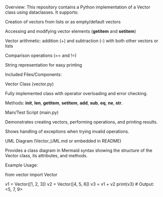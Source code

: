 Overview:
This repository contains a Python implementation of a Vector class using dataclasses. It supports:

Creation of vectors from lists or as empty/default vectors

Accessing and modifying vector elements (__getitem__ and __setitem__)

Vector arithmetic: addition (+) and subtraction (-) with both other vectors or lists

Comparison operations (== and !=)

String representation for easy printing

Included Files/Components:

Vector Class (vector.py)

Fully implemented class with operator overloading and error checking.

Methods: __init__, __len__, __getitem__, __setitem__, __add__, __sub__, __eq__, __ne__, __str__.

Main/Test Script (main.py)

Demonstrates creating vectors, performing operations, and printing results.

Shows handling of exceptions when trying invalid operations.

UML Diagram (Vector_UML.md or embedded in README)

Provides a class diagram in Mermaid syntax showing the structure of the Vector class, its attributes, and methods.

Example Usage:

from vector import Vector

v1 = Vector([1, 2, 3])
v2 = Vector([4, 5, 6])
v3 = v1 + v2
print(v3)  # Output: <5, 7, 9>
